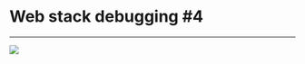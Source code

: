 # Web stack debugging #4
<hr>

<img src="https://s3.amazonaws.com/intranet-projects-files/holbertonschool-sysadmin_devops/313/frdkCrb.jpg"/>

